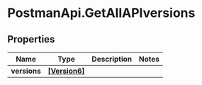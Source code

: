 # PostmanApi.GetAllAPIversions

## Properties

Name | Type | Description | Notes
------------ | ------------- | ------------- | -------------
**versions** | [**[Version6]**](Version6.md) |  | 


